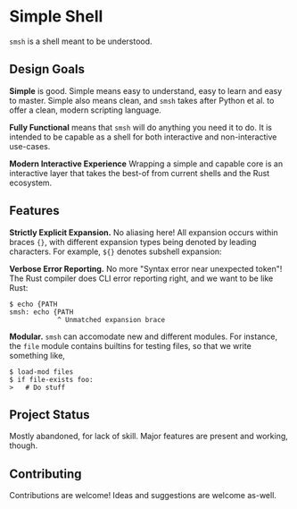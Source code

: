 # Simple Shell

`smsh` is a shell meant to be understood.

## Design Goals

__Simple__  is good. Simple means easy to understand, easy to learn and easy
to master.  Simple also means clean, and `smsh` takes after Python et al. to offer 
a clean, modern scripting language.

__Fully Functional__ means that `smsh` will do anything you need it to do.
It is intended to be capable as a shell for both interactive and 
non-interactive use-cases.

__Modern Interactive Experience__ Wrapping a simple and capable core is
an interactive layer that takes the best-of from current shells and
the Rust ecosystem.  

## Features

__Strictly Explicit Expansion.__  No aliasing here!  All expansion occurs
within braces `{}`, with different expansion types being denoted by leading
characters.  For example, `${}` denotes subshell expansion:

__Verbose Error Reporting.__ No more "Syntax error near unexpected token"!
The Rust compiler does CLI error reporting right, and we want to be like Rust:

```
$ echo {PATH
smsh: echo {PATH
            ^ Unmatched expansion brace
```

__Modular.__ `smsh` can accomodate new and different modules.  For instance, the `file` module contains builtins for testing files, so that we write something like,

```
$ load-mod files
$ if file-exists foo:
>   # Do stuff
```

## Project Status

Mostly abandoned, for lack of skill.  Major features are present and working, though.  

## Contributing

Contributions are welcome!  Ideas and suggestions are welcome as-well.
